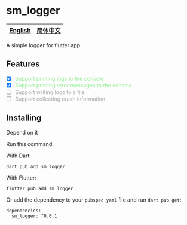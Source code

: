 # sm_logger

| [English](README.md) | [简体中文](README.zh.md) |
| ------------------ | ----------------------- |

A simple logger for flutter app.

## Features

- [x] <span style="color: lightgreen;">Support printing logs to the console</span>
- [x] <span style="color: lightgreen;">Support printing error messages to the console</span>
- [ ] <span style="color: #A9A9A9;">Support writing logs to a file</span>
- [ ] <span style="color: #A9A9A9;">Support collecting crash information</span>

## Installing

Depend on it

Run this command:

With Dart:

```
dart pub add sm_logger
```

With Flutter:

```
flutter pub add sm_logger
```

Or add the dependency to your `pubspec.yaml` file and run `dart pub get`:

```
dependencies:
  sm_logger: ^0.0.1
```